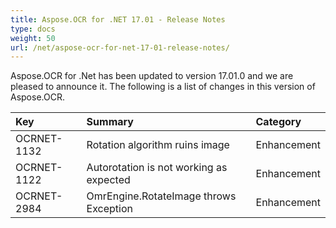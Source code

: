 ```yaml
---
title: Aspose.OCR for .NET 17.01 - Release Notes
type: docs
weight: 50
url: /net/aspose-ocr-for-net-17-01-release-notes/
---
```


Aspose.OCR for .Net has been updated to version 17.01.0 and we are pleased to announce it. The following is a list of changes in this version of Aspose.OCR.

|**Key**|**Summary**|**Category**|
| :- | :- | :- |
|OCRNET-1132|Rotation algorithm ruins image|Enhancement|
|OCRNET-1122|Autorotation is not working as expected|Enhancement|
|OCRNET-2984|OmrEngine.RotateImage throws Exception|Enhancement|

